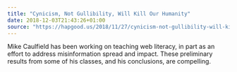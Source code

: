 ```yaml
---
title: "Cynicism, Not Gullibility, Will Kill Our Humanity"
date: 2018-12-03T21:43:26+01:00
source: "https://hapgood.us/2018/11/27/cynicism-not-gullibility-will-kill-our-humanity/"
---
```


Mike Caulfield has been working on teaching web literacy, in part as an effort to address misinformation spread and impact. These preliminary results from some of his classes, and his conclusions, are compelling.
